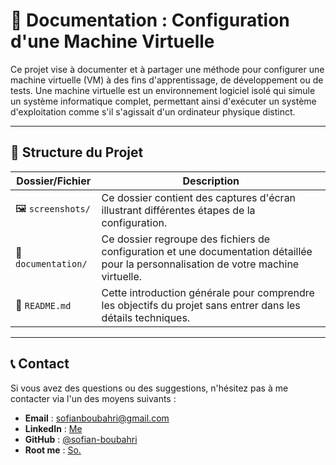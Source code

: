 # 📄 Documentation : Configuration d'une Machine Virtuelle

Ce projet vise à documenter et à partager une méthode pour configurer une machine virtuelle (VM) à des fins d'apprentissage, de développement ou de tests. Une machine virtuelle est un environnement logiciel isolé qui simule un système informatique complet, permettant ainsi d'exécuter un système d'exploitation comme s'il s'agissait d'un ordinateur physique distinct.

---

## 📂 Structure du Projet

| **Dossier/Fichier**  | **Description**                                                                 |
|-----------------------|---------------------------------------------------------------------------------|
| 🖼️ `screenshots/`     | Ce dossier contient des captures d'écran illustrant différentes étapes de la configuration. |
| 📑 `documentation/`   | Ce dossier regroupe des fichiers de configuration et une documentation détaillée pour la personnalisation de votre machine virtuelle. |
| 📜 `README.md`        | Cette introduction générale pour comprendre les objectifs du projet sans entrer dans les détails techniques. |

---

## 📞 Contact

Si vous avez des questions ou des suggestions, n'hésitez pas à me contacter via l'un des moyens suivants :

- **Email** : [sofianboubahri@gmail.com](mailto:sofianboubahri@gmail.com)
- **LinkedIn** : [Me](https://www.linkedin.com/in/sofian-boubahri-71a521271/)
- **GitHub** : [@sofian-boubahri](https://github.com/sofian-boubahri)
- **Root me** : [So.](https://www.root-me.org/So-797745?lang=fr#ea9f5fc2c4b4fe9ce3e8d10ed67cf404)

